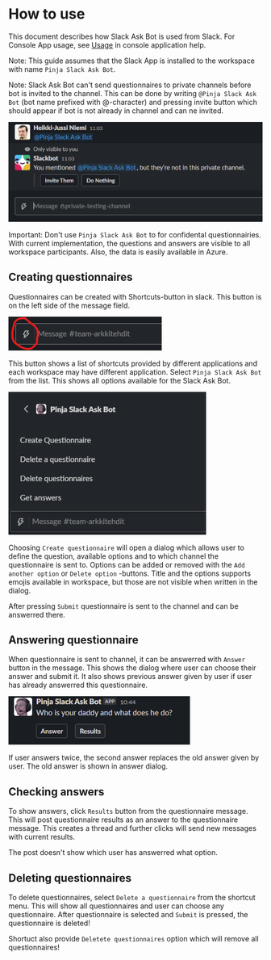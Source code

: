 # How to use

This document describes how Slack Ask Bot is used from Slack. For Console App
usage, see [Usage](ConsoleApp.md#usage) in console application help.

Note: This guide assumes that the Slack App is installed to the workspace with
name `Pinja Slack Ask Bot`.

Note: Slack Ask Bot can't send questionnaires to private channels before bot
is invited to the channel. This can be done by writing `@Pinja Slack Ask Bot`
(bot name prefixed with @-character) and pressing invite button which should
appear if bot is not already in channel and can ne invited.

![Invite bot](images/invite_bot.png "Invite bot")

Important: Don't use `Pinja Slack Ask Bot` to for confidental questionnairies.
With current implementation, the questions and answers are visible to all
workspace participants. Also, the data is easily available in Azure.

## Creating questionnaires

Questionnaires can be created with Shortcuts-button in slack. This button is on
the left side of the message field.

![Shortcut button](images/message_box.png "Shortcut button")

This button shows a list of shortcuts provided by different applications and
each workspace may have different application. Select `Pinja Slack Ask Bot`
from the list. This shows all options available for the Slack Ask Bot.

![List of options](images/shortcut_options.png "List of options")

Choosing `Create questionnaire` will open a dialog which allows user to define
the question, available options and to which channel the questionnaire is sent
to. Options can be added or removed with the `Add another option` or
`Delete option` -buttons. Title and the options supports emojis available in
workspace, but those are not visible when written in the dialog.

After pressing `Submit` questionnaire is sent to the channel and can be
answerred there.

## Answering questionnaire

When questionnaire is sent to channel, it can be answerred with `Answer` button
in the message. This shows the dialog where user can choose their answer and
submit it. It also shows previous answer given by user if user has already
answerred this questionnaire.

![Answer button](images/answer_button.png "Answer button")

If user answers twice, the second answer replaces the old answer given by user.
The old answer is shown in answer dialog.

## Checking answers

To show answers, click `Results` button from the questionnaire message. This
will post questionnaire results as an answer to the questionnaire message. This
creates a thread and further clicks will send new messages with current
results.

The post doesn't show which user has answerred what option.

## Deleting questionnaires

To delete questionnaires, select `Delete a questionnaire` from the shortcut
menu. This will show all questionnaires and user can choose any
questionnaire. After questionnaire is selected and `Submit` is pressed, the
questionnaire is deleted!

Shortuct also provide `Deletete questionnaires` option which will remove all
questionnaires!
